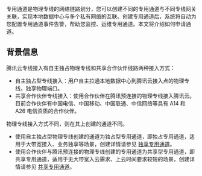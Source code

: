专用通道是物理专线的网络链路划分，您可以创建不同的专用通道与不同专线网关关联，实现本地数据中心与多个私有网络的互联。创建专用通道后，系统将自动为您配置专用通道事件告警，帮助您监控、运维专用通道。本文将介绍如何申请通道。

[](id:background)
## 背景信息
腾讯云专线接入有自主独占物理专线和共享合作伙伴线路两种接入方式：
- 自主独占型专线接入：用户自主拉通本地数据中心到腾讯云接入点的物理专线，独享物理端口。
- 共享合作伙伴专线接入：使用合作伙伴在腾讯预连接的物理专线接入腾讯云。目前合作伙伴有中国电信、中国移动、中国联通、中信网络等具有 A14 和 A26 电信资质的合作伙伴。

物理专线接入方式不同，则在其上创建的通道不同。
- 使用自主独占型物理专线创建的通道为独占型专用通道，即独占专用通道，适用于大带宽接入、业务独享等场景，创建详情请参见 [独享专用通道](https://cloud.tencent.com/document/product/216/74769)。
- 使用合作伙伴与腾讯预连接的物理专线创建的专用通道为共享型专用通道，即共享专用通道，适用于无大带宽入云需求、上云时间要求较短的场景，创建详情请参见 [共享专用通道](https://cloud.tencent.com/document/product/216/74570)。

